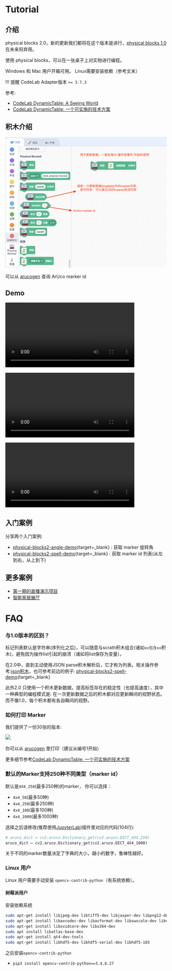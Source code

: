 # Tutorial

## 介绍
physical blocks 2.0，新的更新我们都将在这个版本是进行，[physical blocks 1.0](https://adapter.codelab.club/extension_guide/physical_blocks/)在未来将弃用。

使用 physical blocks，可以在一张桌子上对实物进行编程。

Windows 和 Mac 用户开箱可用。 Linux需要安装依赖（参考文末）

!!! 提醒
    CodeLab Adapter版本 `>= 3.7.3`

参考:

-   [CodeLab DynamicTable: A Seeing World](https://www-old.codelab.club/blog/codelab-dynamictable-a-seeing-world/)
-   [CodeLab DynamicTable: 一个可实施的技术方案](https://www-old.codelab.club/blog/codelab-dynamictable-an-instance/)

## 积木介绍
![](/img/121f181ffb02f95cddf1501c47decd12.png)

可以从 [arucogen](https://chev.me/arucogen/) 查询 ArUco marker id

## Demo

<video width=80% src="/video/1589459621915320.mp4" controls="controls"></video>

<video width=80% src="/video/1589459630916864.mp4" controls="controls"></video>

<video width=80% src="/video/1590154622682774.mp4" controls="controls"></video>

## 入门案例

分享两个入门案例:

-   [physical-blocks2-angle-demo](https://scratch-beta.codelab.club/?sb3url=https://adapter.codelab.club/sb3/physical-blocks2-angle-demo.sb3){target=\_blank} : 获取 marker 旋转角
-   [physical-blocks2-spell-demo](https://scratch-beta.codelab.club/?sb3url=https://adapter.codelab.club/sb3/physical-blocks2-spell-demo.sb3){target=\_blank} : 获取 marker id 列表(从左到右，从上到下)

## 更多案例
*  [第一期的直播演示项目](https://www-old.codelab.club/blog/the-first-live-showcase-projects-code/)
*  [智能家居展厅](https://scratch-beta.codelab.club/?sb3url=https://adapter.codelab.club/sb3/Scratch-spelling-iot-show.sb3)

# FAQ

### 与1.0版本的区别？
标记列表默认是字符串(序列化之后)，可以随意与scrath积木组合(诸如`xx包含xx`积木)，避免因为操作list引起的崩溃（诸如将list保存为变量）。

在2.0中，直到主动使用JSON parse积木解析后，它才称为列表。相关操作参考:[json积木](https://adapter.codelab.club/extension_guide/json/)，也可参考前边的例子: [physical-blocks2-spell-demo](https://scratch-beta.codelab.club/?sb3url=https://adapter.codelab.club/sb3/physical-blocks2-spell-demo.sb3){target=\_blank}

此外2.0 只使用一个积木更新数据，提高标签存在的稳定性（也提高速度），其中一种典型的编程模式是: 在一次更新数据之后的积木都对应更新瞬间的视野状态。而不像1.0，每个积木都有各自瞬间的视野。

### 如何打印 Marker
我们提供了一份30张的版本:

![](https://adapter.codelab.club/img/e6cc193e54fdda12ae3ada44c2299dfd.png)

你可以从 [arucogen](https://chev.me/arucogen/) 里打印（建议从编号1开始）

更多细节参考[CodeLab DynamicTable: 一个可实施的技术方案](https://www-old.codelab.club/blog/codelab-dynamictable-an-instance/)

### 默认的Marker支持250种不同类型（marker id）
默认是`4X4_250`(最多250种)的marker， 你可以选择：

*  `4x4_50`(最多50种)
*  `4x4_250`(最多250种)
*  `4x4_100`(最多100种)
*  `4x4_1000`(最多1000种)

选择之后请修改(推荐使用[JupyterLab](/extension_guide/jupyterlab/))插件里对应的代码(104行):

```python
# aruco_dict = cv2.aruco.Dictionary_get(cv2.aruco.DICT_4X4_250)
aruco_dict = cv2.aruco.Dictionary_get(cv2.aruco.DICT_4X4_1000)
```

关于不同的marker数量决定了字典的大小，越小的数字，鲁棒性越好。 

### Linux 用户

Linux 用户需要手动安装 `opencv-contrib-python`（有系统依赖）。

#### 树莓派用户

安装依赖系统

```bash
sudo apt-get install libjpeg-dev libtiff5-dev libjasper-dev libpng12-dev
sudo apt-get install libavcodec-dev libavformat-dev libswscale-dev libv4l-dev
sudo apt-get install libxvidcore-dev libx264-dev
sudo apt install libatlas-base-dev
sudo apt-get install qt4-dev-tools
sudo apt-get install libhdf5-dev libhdf5-serial-dev libhdf5-103
```

之后安装`opencv-contrib-python`

-   `pip3 install opencv-contrib-python==3.4.6.27`
